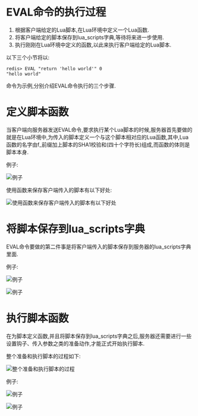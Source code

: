 # EVAL命令的执行过程
1. 根据客户端给定的Lua脚本,在Lua环境中定义一个Lua函数.
2. 将客户端给定的脚本保存到lua_scripts字典,等待将来进一步使用.
3. 执行刚刚在Lua环境中定义的函数,以此来执行客户端给定的Lua脚本.

以下三个小节将以:
```
redis> EVAL "return 'hello world'" 0
"hello world"
```
命令为示例,分别介绍EVAL命令执行的三个步骤.

# 定义脚本函数
当客户端向服务器发送EVAL命令,要求执行某个Lua脚本的时候,服务器首先要做的就是在Lua环境中,为传入的脚本定义一个与这个脚本相对应的Lua函数,其中,Lua函数的名字由f_前缀加上脚本的SHA1校验和(四十个字符长)组成,而函数的体则是脚本本身.

例子:

![例子](https://github.com/gdufeZLYL/blog/blob/master/images/20180520090436.png)

使用函数来保存客户端传入的脚本有以下好处:

![使用函数来保存客户端传入的脚本有以下好处](https://github.com/gdufeZLYL/blog/blob/master/images/20180520090549.png)

# 将脚本保存到lua_scripts字典
EVAL命令要做的第二件事是将客户端传入的脚本保存到服务器的lua_scripts字典里面.

例子:

![例子](https://github.com/gdufeZLYL/blog/blob/master/images/20180520092307.png)

![例子](https://github.com/gdufeZLYL/blog/blob/master/images/20180520092359.png)

# 执行脚本函数
在为脚本定义函数,并且将脚本保存到lua_scripts字典之后,服务器还需要进行一些设置钩子、传入参数之类的准备动作,才能正式开始执行脚本.

整个准备和执行脚本的过程如下:

![整个准备和执行脚本的过程](https://github.com/gdufeZLYL/blog/blob/master/images/20180520094344.png)

例子:

![例子](https://github.com/gdufeZLYL/blog/blob/master/images/20180520094430.png)

![例子](https://github.com/gdufeZLYL/blog/blob/master/images/20180520094450.png)